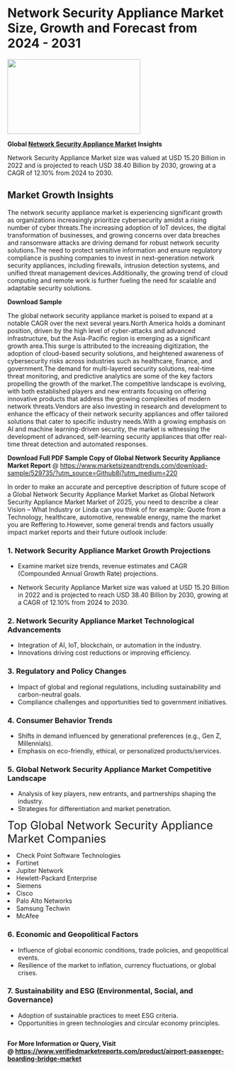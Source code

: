 <H1>Network Security Appliance Market Size, Growth and Forecast from 2024 - 2031</H1><img class="aligncenter size-medium wp-image-584254" src="https://thirdeyenews.in/wp-content/uploads/2024/09/Global-Market-Research-300x168.jpeg" alt="" width="300" height="168" /><p><strong>Global&nbsp;<a href="https://www.marketsizeandtrends.com/download-sample/529735/?utm_source=Github8j?utm_medium=220">Network Security Appliance Market</a> Insights</strong></p><p>Network Security Appliance Market size was valued at USD 15.20 Billion in 2022 and is projected to reach USD 38.40 Billion by 2030, growing at a CAGR of 12.10% from 2024 to 2030.</p><p><h2>Market Growth Insights</h2> <p>The network security appliance market is experiencing significant growth as organizations increasingly prioritize cybersecurity amidst a rising number of cyber threats.The increasing adoption of IoT devices, the digital transformation of businesses, and growing concerns over data breaches and ransomware attacks are driving demand for robust network security solutions.The need to protect sensitive information and ensure regulatory compliance is pushing companies to invest in next-generation network security appliances, including firewalls, intrusion detection systems, and unified threat management devices.Additionally, the growing trend of cloud computing and remote work is further fueling the need for scalable and adaptable security solutions.</p> <p><strong>Download Sample</strong></p> <p>The global network security appliance market is poised to expand at a notable CAGR over the next several years.North America holds a dominant position, driven by the high level of cyber-attacks and advanced infrastructure, but the Asia-Pacific region is emerging as a significant growth area.This surge is attributed to the increasing digitization, the adoption of cloud-based security solutions, and heightened awareness of cybersecurity risks across industries such as healthcare, finance, and government.The demand for multi-layered security solutions, real-time threat monitoring, and predictive analytics are some of the key factors propelling the growth of the market.The competitive landscape is evolving, with both established players and new entrants focusing on offering innovative products that address the growing complexities of modern network threats.Vendors are also investing in research and development to enhance the efficacy of their network security appliances and offer tailored solutions that cater to specific industry needs.With a growing emphasis on AI and machine learning-driven security, the market is witnessing the development of advanced, self-learning security appliances that offer real-time threat detection and automated responses.</p> <p><span class=""><strong>Download Full PDF Sample Copy of Global Network Security Appliance Market Report</strong> @ <a href="https://www.marketsizeandtrends.com/download-sample/529735/?utm_source=Github8j?utm_medium=220" target="_blank">https://www.marketsizeandtrends.com/download-sample/529735/?utm_source=Github8j?utm_medium=220</a></span></p><p>In order to make an accurate and perceptive description of future scope of a Global&nbsp;Network Security Appliance Market Market as Global&nbsp;Network Security Appliance Market Market of 2025, you need to describe a clear Vision &ndash; What Industry or Linda can you think of for example: Quote from a Technology, healthcare, automotive, renewable energy, name the market you are Reffering to.However, some general trends and factors usually impact market reports and their future outlook include:</p><h3>1.&nbsp;<strong>Network Security Appliance Market Growth Projections</strong></h3><ul><li>Examine market size trends, revenue estimates and CAGR (Compounded Annual Growth Rate) projections.</li><li><p>Network Security Appliance Market size was valued at USD 15.20 Billion in 2022 and is projected to reach USD 38.40 Billion by 2030, growing at a CAGR of 12.10% from 2024 to 2030.</p></li></ul><h3>2.&nbsp;<strong>Network Security Appliance Market Technological Advancements</strong></h3><ul><li>Integration of AI, IoT, blockchain, or automation in the industry.</li><li>Innovations driving cost reductions or improving efficiency.</li></ul><h3>3.&nbsp;<strong>Regulatory and Policy Changes</strong></h3><ul><li>Impact of global and regional regulations, including sustainability and carbon-neutral goals.</li><li>Compliance challenges and opportunities tied to government initiatives.</li></ul><h3>4.&nbsp;<strong>Consumer Behavior Trends</strong></h3><ul><li>Shifts in demand influenced by generational preferences (e.g., Gen Z, Millennials).</li><li>Emphasis on eco-friendly, ethical, or personalized products/services.</li></ul><h3>5.&nbsp;<strong>Global Network Security Appliance Market Competitive Landscape</strong></h3><ul><li>Analysis of key players, new entrants, and partnerships shaping the industry.</li><li>Strategies for differentiation and market penetration.</li></ul><p data-pm-slice="1 1 []"><span style="color: inherit; font-family: inherit; font-size: 25px;">Top Global Network Security Appliance Market Companies</span></p><div class="" data-test-id=""><p><li>Check Point Software Technologies</li><li> Fortinet</li><li> Jupiter Network</li><li> Hewlett-Packard Enterprise</li><li> Siemens</li><li> Cisco</li><li> Palo Alto Networks</li><li> Samsung Techwin</li><li> McAfee</li></p></div><h3>6.&nbsp;<strong>Economic and Geopolitical Factors</strong></h3><ul><li>Influence of global economic conditions, trade policies, and geopolitical events.</li><li>Resilience of the market to inflation, currency fluctuations, or global crises.</li></ul><h3>7.&nbsp;<strong>Sustainability and ESG (Environmental, Social, and Governance)</strong></h3><ul><li>Adoption of sustainable practices to meet ESG criteria.</li><li>Opportunities in green technologies and circular economy principles.</li></ul><h2><strong style="font-size: 14px;">For More Information or Query, Visit @&nbsp;</strong><a style="background-color: #ffffff; font-size: 14px;" href="https://www.marketsizeandtrends.com/report/network-security-appliance-market/" target="_blank">https://www.verifiedmarketreports.com/product/airport-passenger-boarding-bridge-market</a></h2>